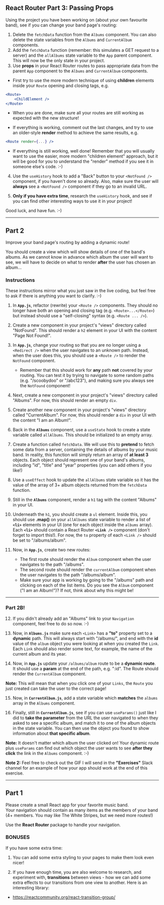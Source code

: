 ## React Router Part 3: Passing Props

Using the project you have been working on (about your own favourite band), see if you can change your band page's routing:

1. Delete the `fetchData` function from the `Albums` component. You can also delete the state variables from the `Albums` and `CurrentAlbum` components.
2. Add the `fetchData` function (remember: this simulates a GET request to a server) and the `allAlbums` state variable to the `App` parent component. This will now be the only state in your project.
3. Use **props** in your React Router routes to pass appropriate data from the parent `App` component to the `Albums` and `CurrentAlbum` components.
- First try to use the more modern technique of using **children** elements inside your `Route` opening and closing tags, e.g.
	
```jsx
<Route>
    <ChildElement />
</Route>
```

- When you are done, make sure all your routes are still working as expected with the new structure!

- If everything is working, comment out the last changes, and try to use an older-style **render** method to achieve the same results, e.g.
	
```jsx
<Route render={...} />
```

- If everything is still working, well done! Remember that you will usually want to use the easier, more modern "children element" approach, but it will be good for you to understand the "render" method if you see it in someone else's code. :-)

4. Use the `useHistory` hook to add a "Back" button to your `<NotFound />` component, if you haven't done so already. Also, make sure the user will **always** see a `<NotFound />` component if they go to an invalid URL.

5. **Only if you have extra time**, research the `useHistory` hook, and see if you can find other interesting ways to use it in your project!

Good luck, and have fun. :-)

---

## Part 2

Improve your band page's routing by adding a dynamic route!

You should create a view which will show details of one of the band's albums. As we cannot know in advance which album the user will want to see, we will have to decide on what to render **after** the user has chosen an album...

### Instructions

These instructions mirror what you just saw in the live coding, but feel free to ask if there is anything you want to clarify. :-)

1. In **`App.js`**, refactor (rewrite) your `<Route />` components. They should no longer have both an opening and closing tag (e.g. `<Route>...</Route>`) but instead should use a "self-closing" syntax (e.g. `<Route ... />`).

2. Create a new component in your project's "views" directory called "NotFound". This should render a `h2` element in your UI with the content "Page Not Found!".

3. In **`App.js`**, change your routing so that you are no longer using a `<Redirect />` when the user navigates to an unknown path. Instead, when the user does this, you should use a `<Route />` to render the `NotFound` component.
    - Remember that this should work for **any** path **not** covered by your routing. You can test it by trying to navigate to some random paths (e.g. "/scoobydoo" or "/abc123"), and making sure you always see the `NotFound` component!

4. Next, create a new component in your project's "views" directory called "Albums". For now, this should render an empty `div`.

5. Create another new component in your project's "views" directory called "CurrentAlbum". For now, this should render a `div` in your UI with the content "I am an Album!".

6. Back in the **`Albums`** component, use a `useState` hook to create a state variable called `allAlbums`. This should be initialized to an empty array. 

7. Create a function called `fetchData`. We will use this to **pretend** to fetch some data from a server, containing the details of albums by your music band. In reality, this function will simply return an array of **at least 3** objects. Each object should represent one of your band's albums, including "id", "title" and "year" properties (you can add others if you like!)

8. Use a `useEffect` hook to update the `allAlbums` state variable so it has the value of the array of 3+ album objects returned from the `fetchData` function.

9. Still in the **`Albums`** component, render a `h1` tag with the content "Albums" in your UI.

10. Underneath the `h1`, you should create a `ul` element. Inside this, you should use **.map()** on your `allAlbums` state variable to render a list of **`<li>`** elements in your UI (one for each object inside the `albums` array). Each **`<li>`** should contain a React Router **`<Link />`** component (don't forget to import this!). For now, the `to` property of each `<Link />` should be set to "/albums/album".

11. Now, in **`App.js`**, create two new routes: 
    - The first route should render the `Album` component when the user navigates to the path "/albums".
    - The second route should render the `currentAlbum` component when the user navigates to the path "/albums/album".
    - Make sure your app is working by going to the "/albums" path and clicking on each of the list items. Do you see the `Album` component ("I am an Album!")? If not, think about why this might be!

---

### Part 2B!

12. If you didn't already add an "Albums" link to your `Navigation` component, feel free to do so now. :-)

13. Now, in **`Albums.js`** make sure each `<Link>` has a **"to"** property set to a **dynamic** path. This will always start with "/albums/", and end with the **id** value of the `album` object you were looking at when you created the `Link`. Each `Link` should also render some text, for example, the name of the current album and its year. 

14. Now, in **`App.js`** update your `/albums/album` route to be a **dynamic route**. It should use a **param** at the end of the path, e.g. ":id". The Route should render the `CurrentAlbum` component.

**Note:** This will mean that when you click one of your `Links`, the `Route` you just created can take the user to the correct page!

15. Now, in **`CurrentAlbum.js`**, add a state variable which **matches** the `albums` array in the `Albums` component.

16. Finally, still in **`CurrentAlbum.js`**, see if you can use `useParams()` just like I did to **take the parameter** from the URL the user navigated to when they asked to see a specific album, and match it to one of the album objects in the state variable. You can then use the object you found to show information about **that specific album**.

**Note:** It doesn't matter which album the user clicked on! Your dynamic route plus `useParams` can find out which object the user wants to see **after they click** the link in the `Albums` component. :-)

**Note 2:** Feel free to check out the GIF I will send in the **"Exercises"** Slack channel for an example of how your app should work at the end of this exercise.

---

## Part 1

Please create a small React app for your favorite music band.  
Your navigation should contain as many items as the members of your band (4+ members. You may like The White Stripes, but we need more routes!)

Use the **React Router** package to handle your navigation.  

### BONUSES

If you have some extra time:

1. You can add some extra styling to your pages to make them look even nicer! 

2. If you have enough time, you are also welcome to research, and experiment with, **transitions** between views - how we can add some extra effects to our transitions from one view to another. Here is an interesting library:

- https://reactcommunity.org/react-transition-group/
